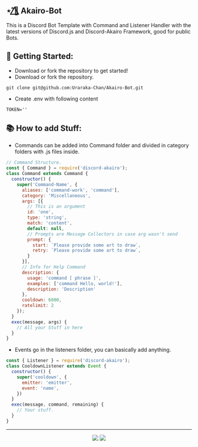 ## ⋆˚🌺⃤ Akairo-Bot
This is a Discord Bot Template with Command and Listener Handler with the latest versions of Discord.js and Discord-Akairo Framework, good for public Bots.

## 📒 Getting Started:
* Download or fork the repository to get started!
* Download or fork the repository.
```
git clone git@github.com:Uraraka-Chan/Akairo-Bot.git
```
* Create .env with following content
````
TOKEN=''
````

## 📚 How to add Stuff:
* Commands can be added into Command folder and divided in category folders with .js files inside.
```js script
// Command Structure.
const { Command } = require('discord-akairo');
class Command extends Command {
  constructor() {
    super('Command-Name', {
      aliases: ['command-work', 'command'],
      category: 'Miscellaneous',
      args: [{ 
        // This is an argument
        id: 'one', 
        type: 'string', 
        match: 'content', 
        default: null, 
        // Prompts are Message Collectors in case arg wasn't send
        prompt: {
          start: `Please provide some art to draw`,
          retry: `Please provide some art to draw`,    
        } 
      }],
      // Info for Help Command
      description: {
        usage: 'command [ phrase ]',
        examples: ['command Hello, world!'],
        description: 'Description'
      },
      cooldown: 6000,
      ratelimit: 2
    });
  }
  exec(message, args) {
    // All your Stuff in here 
  }
}
```
* Events go in the listeners folder, you can basically add anything.
```js script
const { Listener } = require('discord-akairo');
class CooldownListener extends Event {
  constructor() {
    super('cooldown', {
      emitter: 'emitter',
      event: 'name',
    })
  }
  exec(message, command, remaining) {
    // Your stuff.
  }
}
```

---
<div align=center>
  <img src="https://forthebadge.com/images/badges/built-with-love.svg" />
  <img src="https://forthebadge.com/images/badges/made-with-javascript.svg" />
</div>

